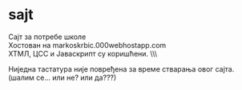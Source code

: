 # sajt
Сајт за потребе школе \
Хостован на markoskrbic.000webhostapp.com \
ХТМЛ, ЦСС и Јаваскрипт су коришћени. \\\\\



Ниједна тастатура није повређена за време стварања овог сајта. (шалим се... или не? или да???)
